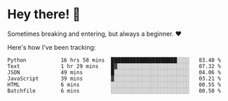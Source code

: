 # Hey there! 👋
Sometimes breaking and entering, but always a beginner. ❤️

Here's how I've been tracking:
<!--START_SECTION:waka-->

```text
Python           16 hrs 58 mins  █████████████████████░░░░   83.40 %
Text             1 hr 29 mins    █▓░░░░░░░░░░░░░░░░░░░░░░░   07.32 %
JSON             49 mins         █░░░░░░░░░░░░░░░░░░░░░░░░   04.06 %
JavaScript       39 mins         ▓░░░░░░░░░░░░░░░░░░░░░░░░   03.21 %
HTML             6 mins          ░░░░░░░░░░░░░░░░░░░░░░░░░   00.55 %
Batchfile        6 mins          ░░░░░░░░░░░░░░░░░░░░░░░░░   00.50 %
```

<!--END_SECTION:waka-->
